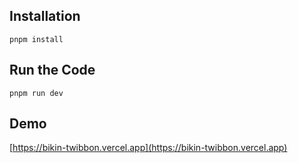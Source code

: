 ## Installation

`pnpm install`

## Run the Code

`pnpm run dev`

<h2>Demo</h2>

[https://bikin-twibbon.vercel.app](https://bikin-twibbon.vercel.app)
